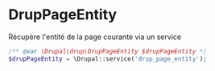 # DrupPageEntity

Récupère l'entité de la page courante via un service

```php
/** @var \Drupal\drup\DrupPageEntity $drupPageEntity */
$drupPageEntity = \Drupal::service('drup_page_entity');
```

